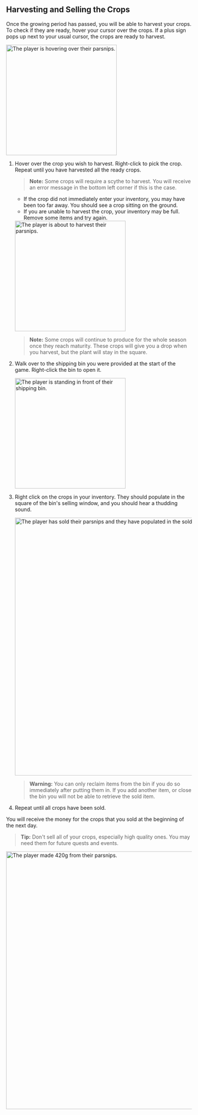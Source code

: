 
## Harvesting and Selling the Crops
Once the growing period has passed, you will be able to harvest your crops. To check if they are ready, hover your cursor over the crops. If a plus sign pops up next to your usual cursor, the crops are ready to harvest.

<img src="assets\images\screenshots\harvest-day-hover.png" alt="The player is hovering over their parsnips." style="width: 300px">
    


<br>

1. Hover over the crop you wish to harvest. Right-click to pick the crop. Repeat until you have harvested all the ready crops.
    > **Note:** Some crops will require a scythe to harvest. You will receive an error message in the bottom left corner if this is the case.
   * If the crop did not immediately enter your inventory, you may have been too far away. You should see a crop sitting on the ground.
   *  If you are unable to harvest the crop, your inventory may be full. Remove some items and try again.

   <img src="assets\images\screenshots\harvest-action.png" alt="The player is about to harvest their parsnips." style="width: 300px">
  
   > **Note:** Some crops will continue to produce for the whole season once they reach maturity. These crops will give you a drop when you harvest, but the plant will stay in the square.

2. Walk over to the shipping bin you were provided at the start of the game. Right-click the bin to open it.

   <img src="assets\images\screenshots\approach-bin.png" alt="The player is standing in front of their shipping bin." style="width: 300px">

3. Right click on the crops in your inventory. They should populate in the square of the bin's selling window, and you should hear a thudding sound. 

    <img src="assets\images\screenshots\parsnips-sold.png" alt="The player has sold their parsnips and they have populated in the sold box of the bin." style="width: 700px">

    >**Warning:** You can only reclaim items from the bin if you do so immediately after putting them in. If you add another item, or close the bin you will not be able to retrieve the sold item.

4. Repeat until all crops have been sold.
   
You will receive the money for the crops that you sold at the beginning of the next day.
> **Tip:** Don't sell all of your crops, especially high quality ones. You may need them for future quests and events.


<img src="assets\images\screenshots\profits.png" alt="The player made 420g from their parsnips." style="width: 700px">
